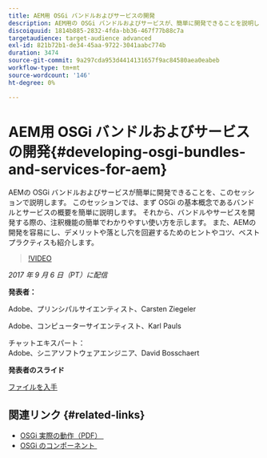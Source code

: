```yaml
---
title: AEM用 OSGi バンドルおよびサービスの開発
description: AEM用の OSGi バンドルおよびサービスが、簡単に開発できることを説明します。 このセッションでは、まず OSGi の基本概念に関する簡単な説明から始めます。
discoiquuid: 1814b885-2832-4fda-bb36-467f77b88c7a
targetaudience: target-audience advanced
exl-id: 821b72b1-de34-45aa-9722-3041aabc774b
duration: 3474
source-git-commit: 9a297cda953d4414131657f9ac84580aea0eabeb
workflow-type: tm+mt
source-wordcount: '146'
ht-degree: 0%

---
```


# AEM用 OSGi バンドルおよびサービスの開発{#developing-osgi-bundles-and-services-for-aem}

AEMの OSGi バンドルおよびサービスが簡単に開発できることを、このセッションで説明します。 このセッションでは、まず OSGi の基本概念であるバンドルとサービスの概要を簡単に説明します。 それから、バンドルやサービスを開発する際の、注釈機能の簡単でわかりやすい使い方を示します。 また、AEMの開発を容易にし、デメリットや落とし穴を回避するためのヒントやコツ、ベストプラクティスも紹介します。

>[!VIDEO](https://video.tv.adobe.com/v/19654/?quality=9)

*2017 年 9 月 6 日（PT）に配信*

**発表者：**

Adobe、プリンシパルサイエンティスト、Carsten Ziegeler

Adobe、コンピューターサイエンティスト、Karl Pauls

チャットエキスパート：\
Adobe、シニアソフトウェアエンジニア、David Bosschaert

**発表者のスライド**

[ファイルを入手](assets/aem-gems-osgi-best-practices-090617.pdf)

## 関連リンク {#related-links}

* [OSGi 実際の動作（PDF） &#x200B;](https://manning-content.s3.amazonaws.com/download/9/86fba2b-2ea2-48cc-855d-39e06df49ceb/OSGIiAsamplech1.pdf)
* [OSGi のコンポーネント &#x200B;](https://blog.osoco.de/2015/08/osgi-components-simply-simple-part-i/)
